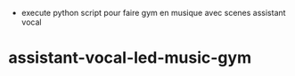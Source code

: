 - execute python script pour faire gym en musique avec scenes assistant vocal
# assistant-vocal-led-music-gym
